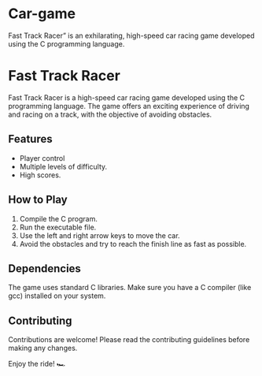 # Car-game
Fast Track Racer” is an exhilarating, high-speed car racing game developed using the C programming language.
# Fast Track Racer

Fast Track Racer is a high-speed car racing game developed using the C programming language. The game offers an exciting experience of driving and racing on a track, with the objective of avoiding obstacles.

## Features
- Player control
- Multiple levels of difficulty.
- High scores.

## How to Play

1. Compile the C program.
2. Run the executable file.
3. Use the left and right arrow keys to move the car.
4. Avoid the obstacles and try to reach the finish line as fast as possible.

## Dependencies

The game uses standard C libraries. Make sure you have a C compiler (like gcc) installed on your system.

## Contributing

Contributions are welcome! Please read the contributing guidelines before making any changes.

Enjoy the ride! 🏎️
